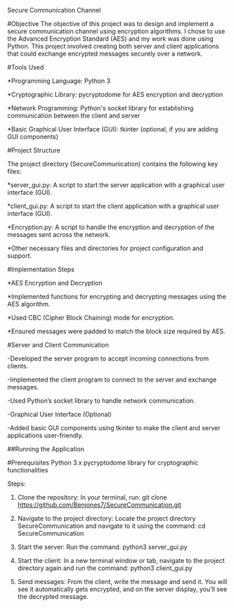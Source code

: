 Secure Communication Channel

#Objective
The objective of this project was to design and implement a secure communication channel using encryption algorithms. 
I chose to use the Advanced Encryption Standard (AES) and my work was done using Python. 
This project involved creating both server and client applications that could exchange encrypted messages securely over a network.


#Tools Used

*Programming Language: Python 3

*Cryptographic Library: pycryptodome for AES encryption and decryption

*Network Programming: Python's socket library for establishing communication between the client and server

*Basic Graphical User Interface (GUI): tkinter (optional, if you are adding GUI components)


#Project Structure

The project directory (SecureCommunication) contains the following key files:

*server_gui.py: A script to start the server application with a graphical user interface (GUI).

*client_gui.py: A script to start the client application with a graphical user interface (GUI).

*Encryption.py: A script to handle the encryption and decryption of the messages sent across the network.

*Other necessary files and directories for project configuration and support.


#Implementation Steps

*AES Encryption and Decryption

*Implemented functions for encrypting and decrypting messages using the AES algorithm.

*Used CBC (Cipher Block Chaining) mode for encryption.

*Ensured messages were padded to match the block size required by AES.


#Server and Client Communication

-Developed the server program to accept incoming connections from clients.

-Implemented the client program to connect to the server and exchange messages.

-Used Python’s socket library to handle network communication.

-Graphical User Interface (Optional)

-Added basic GUI components using tkinter to make the client and server applications user-friendly.


##Running the Application

#Prerequisites
Python 3.x
pycryptodome library for cryptographic functionalities

Steps:
1. Clone the repository:
 In your terminal, run:
git clone https://github.com/Benjones7/SecureCommunication.git

2. Navigate to the project directory:
Locate the project directory SecureCommunication and navigate to it using the command:
cd SecureCommunication

3. Start the server:
Run the command:
python3 server_gui.py

4. Start the client:
In a new terminal window or tab, navigate to the project directory again and run the command:
python3 client_gui.py
5. Send messages:
From the client, write the message and send it. You will see it automatically gets encrypted, and on the server display, you’ll see the decrypted message.
